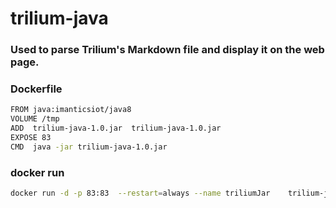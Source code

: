 # trilium-java

### Used to parse Trilium's Markdown file and display it on the web page.


### Dockerfile
```bash
FROM java:imanticsiot/java8
VOLUME /tmp
ADD  trilium-java-1.0.jar  trilium-java-1.0.jar
EXPOSE 83
CMD  java -jar trilium-java-1.0.jar
```

### docker run

```bash
docker run -d -p 83:83  --restart=always --name triliumJar    trilium-java:latest
```
